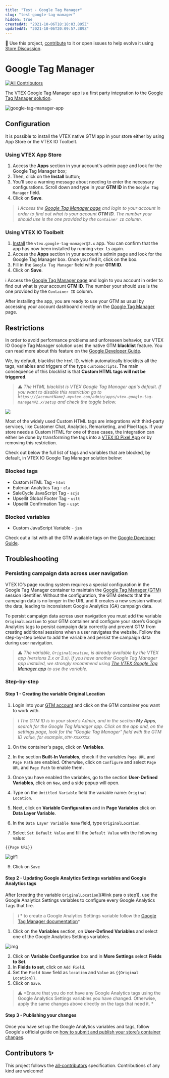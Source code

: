 ```yaml
---
title: "Test - Google Tag Manager"
slug: "test-google-tag-manager"
hidden: true
createdAt: "2021-10-06T18:18:03.895Z"
updatedAt: "2021-10-06T20:09:57.389Z"
---
```

📢 Use this project, [contribute](https://github.com/vtex-apps/google-tag-manager) to it or open issues to help evolve it using [Store Discussion](https://github.com/vtex-apps/store-discussion).

# Google Tag Manager

<!-- prettier-ignore-start -->
<!-- markdownlint-disable -->
<!-- ALL-CONTRIBUTORS-BADGE:START - Do not remove or modify this section -->
[![All Contributors](https://img.shields.io/badge/all_contributors-0-orange.svg?style=flat-square)](#contributors-)
<!-- ALL-CONTRIBUTORS-BADGE:END -->
<!-- markdownlint-enable -->
<!-- prettier-ignore-end -->

The VTEX Google Tag Manager app is a first party integration to the [Google Tag Manager solution](https://tagmanager.google.com).

![google-tag-manager-app](https://user-images.githubusercontent.com/52087100/84321347-55e11c80-ab49-11ea-9445-24eec6a07785.png)

## Configuration

It is possible to install the VTEX native GTM app in your store either by using App Store or the VTEX IO Toolbelt.

### Using VTEX App Store

1. Access the **Apps** section in your account's admin page and look for the Google Tag Manager box;
2. Then, click on the **Install** button;
3. You'll see a warning message about needing to enter the necessary configurations. Scroll down and type in your **GTM ID** in the `Google Tag Manager` field.
4. Click on **Save**.

>ℹ️ *Access the [Google Tag Manager page](https://tagmanager.google.com/)</a> and login to your account in order to find out what is your account **GTM ID**. The number your should use is the one provided by the `Container ID` column.*

### Using VTEX IO Toolbelt

1. [Install](https://vtex.io/docs/recipes/development/installing-an-app/) the `vtex.google-tag-manager@2.x` app. You can confirm that the app has now been installed by running `vtex ls` again.
2. Access the **Apps** section in your account's admin page and look for the Google Tag Manager box. Once you find it, click on the box.
3. Fill in the `Google Tag Manager` field with your **GTM ID**.
4. Click on **Save**.

:information_source: Access the [Google Tag Manager page](https://tagmanager.google.com/)</a> and login to you account in order to find out what is your account **GTM ID**. The number your should use is the one provided by the `Container ID` column.

After installing the app, you are ready to use your GTM as usual by accessing your account dashboard directly on the [Google Tag Manager](https://tagmanager.google.com/) page.

## Restrictions

In order to avoid performance problems and unforeseen behavior, our VTEX IO Google Tag Manager solution uses the native GTM **blacklist** feature. You can read more about this feature on the [Google Developer Guide](https://developers.google.com/tag-manager/web/restrict).

We, by default, blacklist the `html` ID, which automatically blocklists all the tags, variables and triggers of the type `customScripts`. The main consequence of this blocklist is that **Custom HTML tags will not be triggered**.

> ⚠️ *The HTML blacklist is VTEX Google Tag Manager app's default. If you want to disable this restriction go to `https://{accountName}.myvtex.com/admin/apps/vtex.google-tag-manager@2.x/setup` and check the toggle below.*

<img src="https://user-images.githubusercontent.com/11340665/103930428-7c762e80-50fd-11eb-9cab-bc9e542b4dbf.png">

Most of the widely used Custom HTML tags are integrations with third-party services, like Customer Chat, Analytics, Remarketing, and Pixel tags. If your store needs a Custom HTML for one of those cases, the integration can either be done by transforming the tags into a [VTEX IO Pixel App](https://vtex.io/docs/apps/pixel/) or by removing this restriction.

Check out below the full list of tags and variables that are blocked, by default, in VTEX IO Google Tag Manager solution below:

### Blocked tags

- Custom HTML Tag - `html`
- Eulerian Analytics Tag - `ela`
- SaleCycle JavaScript Tag  - `scjs`
- Upsellit Global Footer Tag - `uslt`
- Upsellit Confirmation Tag - `uspt`

### Blocked variables

- Custom JavaScript Variable - `jsm`

Check out a list with all the GTM available tags on the [Google Developer Guide](https://developers.google.com/tag-manager/devguide).

## Troubleshooting
### Persisting campaign data across user navigation

VTEX IO’s page routing system requires a special configuration in the Google Tag Manager container to maintain the [Google Tag Manager (GTM)](https://developers.vtex.com/vtex-developer-docs/docs/vtex-google-tag-manager)  session identifier. Without the configuration, the GTM detects that the campaign data is no longer in the URL and It creates a new session without the data, leading to inconsistent Google Analytics (GA) campaign data.

To persist campaign data across user navigation you must add the variable `OriginalLocation` to your GTM container and configure your store’s Google Analytics tags to persist campaign data correctly and prevent GTM from creating additional sessions when a user navigates the website. Follow the step-by-step below to add the variable and persist the campaign data during user navigation.

> ⚠️ *The variable, `OriginalLocation`, is already available by the VTEX app (versions 2.x or 3.x). If you have another Google Tag Manager app installed, we strongly recommend using [The VTEX Google Tag Manager app](https://developers.vtex.com/vtex-developer-docs/docs/vtex-google-tag-manager#configuration) to use the variable.* 


### Step-by-step

#### Step 1 - Creating the variable Original Location

1. Login into your [GTM account](https://tagmanager.google.com) and click on the GTM container you want to work with. 


> ℹ️  *The GTM ID is in your store's Admin, and in the section **My Apps**, search for the Google Tag Manager app. Click on the app and, on the settings page, look for the "Google Tag Manager" field with the GTM ID value, for example:,`GTM-XXXXXXX`.* 

1. On the container's page, click on **Variables**.

2. In the section **Built-In Variables**, check if the variables `Page URL` and `Page Path` are enabled. Otherwise, click on `Configure` and select `Page URL` and `Page Path` to enable them. 

4. Once you have enabled the variables, go to the section **User-Defined Variables**, click on `New`, and a side popup will open.

5. Type on the `Untitled Variable` field the variable name: `Original Location`.
6. Next, click on **Variable Configuration** and in **Page Variables** click on **Data Layer Variable**.
7. In the `Data Layer Variable Name` field, type `OriginalLocation`.
8. Select `Set Default Value` and fill the `Default Value` with the following value:

```
{{Page URL}}

```
![gif1](https://user-images.githubusercontent.com/67270558/136271386-afe75beb-32f3-46db-bb31-726f9275973d.gif)

9. Click on `Save`

#### Step 2 - Updating Google Analytics Settings variables and Google Analytics tags

After [creating the variable `OriginalLocation`](#link para o step1), use the Google Analytics Settings variables to configure every Google Analytics Tags that fire.

> ℹ️ * to create a Google Analytics Settings variable follow the [Google Tag Manager documentation](https://support.google.com/tagmanager/answer/9207621?hl=en)*


1. Click on the **Variables** section, on **User-Defined Variables** and select one of the  Google Analytics Settings variables.

![img](https://user-images.githubusercontent.com/67270558/136271858-f8e783e4-177d-4fd0-b6f1-3768cc175fef.png)

2. Click on **Variable Configuration** box and in **More Settings** select **Fields to Set**.
3. In **Fields to set**, click on `Add Field`.
4. Set the `Field Name` field as `location` and `Value` as `{{Original Location}}`.
5. Click on `Save`. 

> ⚠️ *Ensure that you do not have any Google Analytics tags using the Google Analytics Settings variables you have changed. Otherwise, apply the same changes above directly on the tags that need it. *

#### Step 3 - Publishing your changes

Once you have set up the Google Analytics variables and tags, follow Google's official guide on [how to submit and publish your store’s container changes](https://support.google.com/tagmanager/answer/6107163).


<!-- DOCS-IGNORE:start -->

## Contributors ✨

<!-- ALL-CONTRIBUTORS-LIST:START - Do not remove or modify this section -->
<!-- prettier-ignore-start -->
<!-- markdownlint-disable -->
<!-- markdownlint-enable -->
<!-- prettier-ignore-end -->
<!-- ALL-CONTRIBUTORS-LIST:END -->

This project follows the [all-contributors](https://github.com/all-contributors/all-contributors) specification. Contributions of any kind are welcome!

<!-- DOCS-IGNORE:end -->